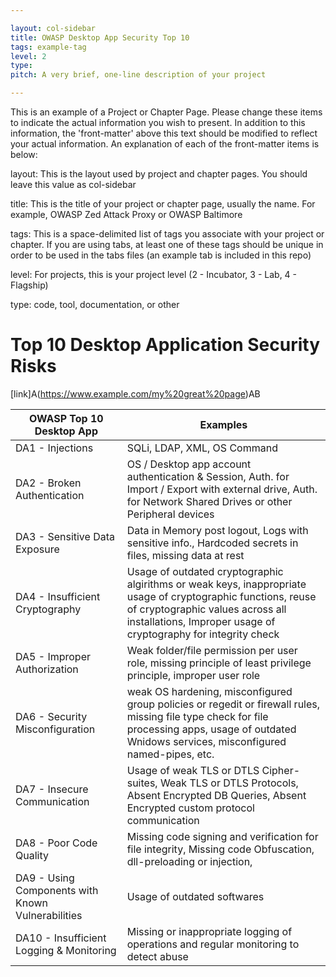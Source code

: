 ```yaml
---

layout: col-sidebar
title: OWASP Desktop App Security Top 10
tags: example-tag
level: 2
type: 
pitch: A very brief, one-line description of your project

---
```


This is an example of a Project or Chapter Page.  Please change these items to indicate the actual information you wish to present.  In addition to this information, the 'front-matter' above this text should be modified to reflect your actual information.  An explanation of each of the front-matter items is below:

layout: This is the layout used by project and chapter pages.  You should leave this value as col-sidebar

title: This is the title of your project or chapter page, usually the name.  For example, OWASP Zed Attack Proxy or OWASP Baltimore

tags: This is a space-delimited list of tags you associate with your project or chapter.  If you are using tabs, at least one of these tags should be unique in order to be used in the tabs files (an example tab is included in this repo) 

level: For projects, this is your project level (2 - Incubator, 3 - Lab, 4 - Flagship)

type: code, tool, documentation, or other
# Top 10 Desktop Application Security Risks

[link]A(https://www.example.com/my%20great%20page)AB

| OWASP Top 10 Desktop App | Examples |
|---|---|
| DA1 - Injections | SQLi, LDAP, XML, OS Command |
| DA2 - Broken Authentication | OS / Desktop app account authentication & Session, Auth. for Import / Export with external drive, Auth. for Network Shared Drives or other Peripheral devices |
| DA3 - Sensitive Data Exposure | Data in Memory post logout, Logs with sensitive info., Hardcoded secrets in files, missing data at rest |
| DA4 - Insufficient Cryptography | Usage of outdated cryptographic algirithms or weak keys, inappropriate usage of cryptographic functions, reuse of cryptographic values across all installations, Improper usage of cryptography for integrity check |
| DA5 - Improper Authorization | Weak folder/file permission per user role, missing principle of least privilege principle, improper user role |
| DA6 - Security Misconfiguration | weak OS hardening, misconfigured group policies or regedit or firewall rules, missing file type check for file processing apps, usage of outdated Wnidows services, misconfigured named-pipes, etc. |
| DA7 - Insecure Communication | Usage of weak TLS or DTLS Cipher-suites, Weak TLS or DTLS Protocols, Absent Encrypted DB Queries, Absent Encrypted custom protocol communication |
| DA8 - Poor Code Quality | Missing code signing and verification for file integrity, Missing code Obfuscation, dll-preloading or injection,   |
| DA9 - Using Components with Known Vulnerabilities | Usage of outdated softwares |
| DA10 - Insufficient Logging & Monitoring | Missing  or inappropriate logging of operations and regular monitoring to detect abuse |
